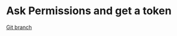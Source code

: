 # Ask Permissions and get a token 


[Git branch](https://github.com/codiku/react-native-meteo/tree/020-EN-notification-received)